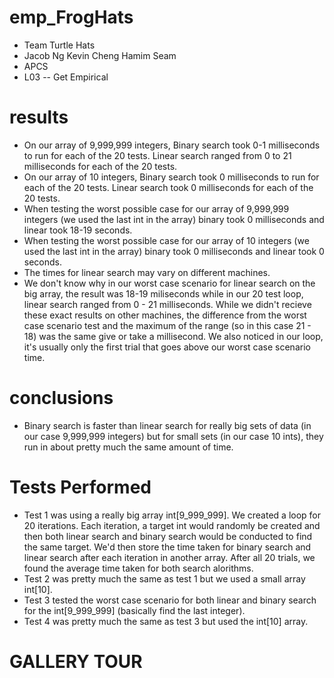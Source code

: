 # emp_FrogHats

  * Team Turtle Hats
  * Jacob Ng Kevin Cheng Hamim Seam
  * APCS
  * L03 -- Get Empirical

# results
* On our array of 9,999,999 integers, Binary search took 0-1 milliseconds to run for each of the 20 tests. Linear search ranged from 0 to 21 milliseconds for each of the 20 tests.
* On our array of 10 integers, Binary search took 0 milliseconds to run for each of the 20 tests. Linear search took 0 milliseconds for each of the 20 tests.
* When testing the worst possible case for our array of 9,999,999 integers (we used the last int in the array) binary took 0 milliseconds and linear took 18-19 seconds.
* When testing the worst possible case for our array of 10 integers (we used the last int in the array) binary took 0 milliseconds and linear took 0 seconds.
* The times for linear search may vary on different machines.
* We don't know why in our worst case scenario for linear search on the big array, the result was 18-19 miliseconds while in our 20 test loop, linear search ranged from 0 - 21 milliseconds. While we didn't recieve these exact results on other machines, the difference from the worst case scenario test and the maximum of the range (so in this case 21 - 18) was the same give or take a millisecond. We also noticed in our loop, it's usually only the first trial that goes above our worst case scenario time. 

# conclusions
* Binary search is faster than linear search for really big sets of data (in our case 9,999,999 integers) but for small sets (in our case 10 ints), they run in about pretty much the same amount of time. 

# Tests Performed
* Test 1 was using a really big array int[9_999_999]. We created a loop for 20 iterations. Each iteration, a target int would randomly be created and then both linear search and binary search would be conducted to find the same target. We'd then store the time taken for binary search and linear search after each iteration in another array. After all 20 trials, we found the average time taken for both search alorithms.
* Test 2 was pretty much the same as test 1 but we used a small array int[10].
* Test 3 tested the worst case scenario for both linear and binary search for the int[9_999_999] (basically find the last integer).
* Test 4 was pretty much the same as test 3 but used the int[10] array.

# GALLERY TOUR
